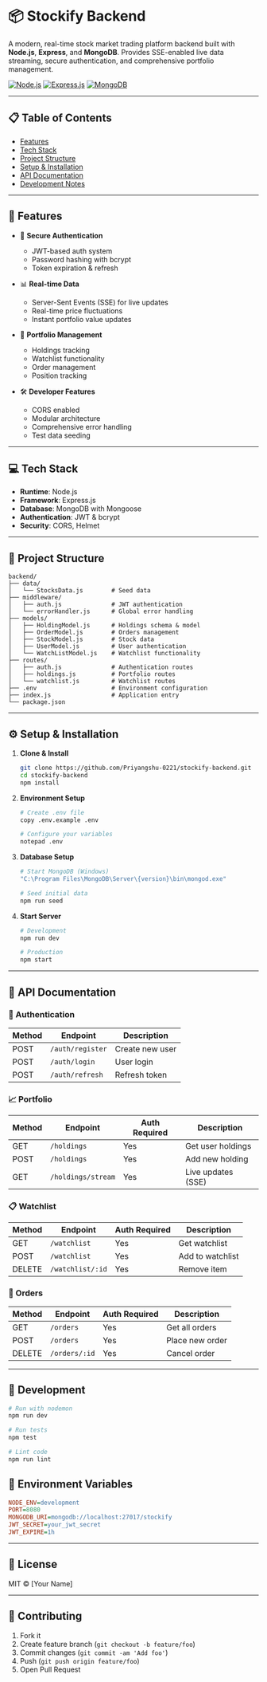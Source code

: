 # 📦 Stockify Backend

A modern, real-time stock market trading platform backend built with **Node.js**, **Express**, and **MongoDB**. Provides SSE-enabled live data streaming, secure authentication, and comprehensive portfolio management.

[![Node.js](https://img.shields.io/badge/Node.js-43853D?style=for-the-badge&logo=node.js&logoColor=white)](https://nodejs.org/)
[![Express.js](https://img.shields.io/badge/Express.js-404D59?style=for-the-badge)](https://expressjs.com/)
[![MongoDB](https://img.shields.io/badge/MongoDB-4EA94B?style=for-the-badge&logo=mongodb&logoColor=white)](https://www.mongodb.com/)

---

## 📋 Table of Contents
- [Features](#-features)
- [Tech Stack](#-tech-stack)
- [Project Structure](#-project-structure)
- [Setup & Installation](#-setup--installation)
- [API Documentation](#-api-documentation)
- [Development Notes](#-development-notes)

---

## 🎯 Features

- 🔐 **Secure Authentication**
  - JWT-based auth system
  - Password hashing with bcrypt
  - Token expiration & refresh

- 📊 **Real-time Data**
  - Server-Sent Events (SSE) for live updates
  - Real-time price fluctuations
  - Instant portfolio value updates

- 💼 **Portfolio Management**
  - Holdings tracking
  - Watchlist functionality
  - Order management
  - Position tracking

- 🛠 **Developer Features**
  - CORS enabled
  - Modular architecture
  - Comprehensive error handling
  - Test data seeding

---

## 💻 Tech Stack

- **Runtime**: Node.js
- **Framework**: Express.js
- **Database**: MongoDB with Mongoose
- **Authentication**: JWT & bcrypt
- **Security**: CORS, Helmet

---

## 📁 Project Structure

```
backend/
├── data/
│   └── StocksData.js        # Seed data
├── middleware/
│   ├── auth.js              # JWT authentication
│   └── errorHandler.js      # Global error handling
├── models/
│   ├── HoldingModel.js      # Holdings schema & model
│   ├── OrderModel.js        # Orders management
│   ├── StockModel.js        # Stock data
│   ├── UserModel.js         # User authentication
│   └── WatchListModel.js    # Watchlist functionality
├── routes/
│   ├── auth.js              # Authentication routes
│   ├── holdings.js          # Portfolio routes
│   └── watchlist.js         # Watchlist routes
├── .env                     # Environment configuration
├── index.js                 # Application entry
└── package.json
```

---

## ⚙️ Setup & Installation

1. **Clone & Install**
   ```bash
   git clone https://github.com/Priyangshu-0221/stockify-backend.git
   cd stockify-backend
   npm install
   ```

2. **Environment Setup**
   ```bash
   # Create .env file
   copy .env.example .env
   
   # Configure your variables
   notepad .env
   ```

3. **Database Setup**
   ```bash
   # Start MongoDB (Windows)
   "C:\Program Files\MongoDB\Server\{version}\bin\mongod.exe"
   
   # Seed initial data
   npm run seed
   ```

4. **Start Server**
   ```bash
   # Development
   npm run dev
   
   # Production
   npm start
   ```

---

## 📡 API Documentation

### 🔐 Authentication
| Method | Endpoint | Description |
|--------|----------|-------------|
| POST | `/auth/register` | Create new user |
| POST | `/auth/login` | User login |
| POST | `/auth/refresh` | Refresh token |

### 📈 Portfolio
| Method | Endpoint | Auth Required | Description |
|--------|----------|---------------|-------------|
| GET | `/holdings` | Yes | Get user holdings |
| POST | `/holdings` | Yes | Add new holding |
| GET | `/holdings/stream` | Yes | Live updates (SSE) |

### 📋 Watchlist
| Method | Endpoint | Auth Required | Description |
|--------|----------|---------------|-------------|
| GET | `/watchlist` | Yes | Get watchlist |
| POST | `/watchlist` | Yes | Add to watchlist |
| DELETE | `/watchlist/:id` | Yes | Remove item |

### 🔄 Orders
| Method | Endpoint | Auth Required | Description |
|--------|----------|---------------|-------------|
| GET | `/orders` | Yes | Get all orders |
| POST | `/orders` | Yes | Place new order |
| DELETE | `/orders/:id` | Yes | Cancel order |

---

## 🧪 Development

```bash
# Run with nodemon
npm run dev

# Run tests
npm test

# Lint code
npm run lint
```

## 📝 Environment Variables

```ini
NODE_ENV=development
PORT=8080
MONGODB_URI=mongodb://localhost:27017/stockify
JWT_SECRET=your_jwt_secret
JWT_EXPIRE=1h
```

---

## 📄 License

MIT © [Your Name]

---

## 🤝 Contributing

1. Fork it
2. Create feature branch (`git checkout -b feature/foo`)
3. Commit changes (`git commit -am 'Add foo'`)
4. Push (`git push origin feature/foo`)
5. Open Pull Request